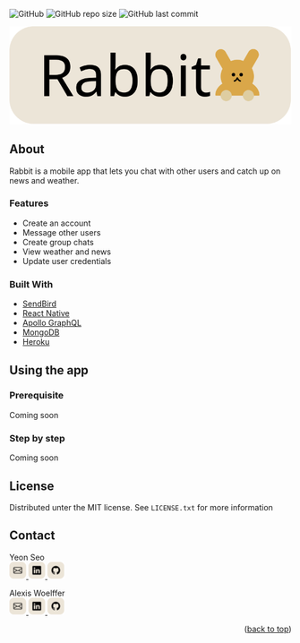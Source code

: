 <a id="readme-top"></a>
![GitHub](https://img.shields.io/github/license/awoelf/rabbit)
![GitHub repo size](https://img.shields.io/github/repo-size/awoelf/rabbit)
![GitHub last commit](https://img.shields.io/github/last-commit/awoelf/rabbit)

[![rabbit-logo]](https://github.com/awoelf/Rabbit)

## About

Rabbit is a mobile app that lets you chat with other users and catch up on news and weather.

### Features

- Create an account
- Message other users
- Create group chats
- View weather and news
- Update user credentials

### Built With

- [SendBird](https://sendbird.com/)
- [React Native](https://reactnative.dev/)
- [Apollo GraphQL](https://www.apollographql.com/)
- [MongoDB](https://www.mongodb.com/)
- [Heroku](https://www.heroku.com/home)

## Using the app

### Prerequisite

Coming soon

### Step by step

Coming soon

<!-- 1. After starting the app, input your log in credentials or navigate to the sign up screen to create an account.
2. Once logged in, allow location services.
3.  -->

## License

Distributed unter the MIT license. See `LICENSE.txt` for more information

## Contact

Yeon Seo
<br>
<a href='mailto:rogseo@gmail.com'>
  <img src='./assets/email.svg' width='30'/>
</a>
<a href='https://www.linkedin.com/in/seo-yeon-6267b3158/'>
  <img src='./assets/linkedin.svg' width='30'/>
</a>
<a href='https://github.com/rogseo'>
  <img src='./assets/github.svg' width='30'/>
</a>

Alexis Woelffer
<br>
<a href='mailto:awoelf@outlook.com'>
  <img src='./assets/email.svg' width='30'/>
</a>
<a href='https://linkedin.com/in/alexis-w-dev'>
  <img src='./assets/linkedin.svg' width='30'/>
</a>
<a href='https://github.com/awoelf'>
  <img src='./assets/github.svg' width='30'/>
</a>

<!-- Links and images -->

[rabbit-logo]: ./assets/rabbit.svg
[linkedin-svg]: ./assets/linkedin.svg
[email-svg]: ./assets/email.svg
[github-svg]: ./assets/github.svg

<p align="right">(<a href="#readme-top">back to top</a>)</p>
